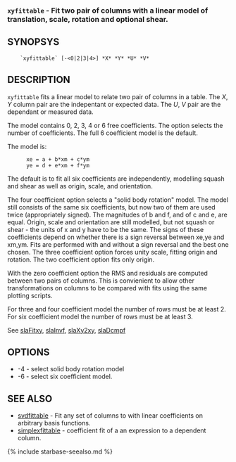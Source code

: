 
### `xyfittable` - Fit two pair of columns with a linear model of translation, scale, rotation and optional shear.


SYNOPSYS
--------

```
    `xyfittable` [-<0|2|3|4>] *X* *Y* *U* *V*
```

DESCRIPTION
-----------

`xyfittable` fits a linear model to relate two pair of columns in a table.  The
*X*, *Y* column pair are the indepentant or expected data.  The *U*, *V* pair
are the dependant or measured data.

The model contains 0, 2, 3, 4 or 6 free coefficients.  The option selects
the number of coefficients.  The full 6 coefficient model is the default.

The model is:

```
      xe = a + b*xm + c*ym
      ye = d + e*xm + f*ym
```

The default is to fit all six coefficients are independently, modelling squash
and shear as well as origin, scale, and orientation.

The four coefficient option selects a "solid body rotation" model.  The model
still consists of the same six coefficients, but now two of them are used
twice (appropriately signed).  The magnitudes of b and f, and of c and e, are
equal.  Origin, scale and orientation are still modelled, but not squash or
shear - the units of x and y have to be the same.  The signs of these
coefficients depend on whether there is a sign reversal between xe,ye and
xm,ym.  Fits are performed with and without a sign reversal and the best one
chosen.  The three coefficient option forces unity scale, fitting origin and
rotation.  The two coefficient option fits only origin.

With the zero coefficient option the RMS and residuals are computed between 
two pairs of columns.  This is convienient to allow other transformations on
columns to be compared with fits using the same plotting scripts.

For three and four coefficient model the number of rows must be at least 2.
For six coefficient model the number of rows must be at least 3.

See
[slaFitxy]( slalib/slaFitxy.3.html),
[slaInvf]( slalib/slaInvf.3.html),
[slaXy2xy]( slalib/slaXy2xy.3.html),
[slaDcmpf]( slalib/slaDcmpf.3.html)

OPTIONS
-------

  * -4 - select solid body rotation model
  * -6 - select six coefficient model.

SEE ALSO
--------


- [svdfittable]( svdfittable.html) - Fit any set of columns to with linear coefficients on arbitrary basis functions.
- [simplexfittable]( simplexfittable.html) - coefficient fit of a an expression to a dependent column.


{% include starbase-seealso.md %}

